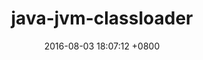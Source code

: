 ---
layout: post
title: "java-jvm-classloader"
date: 2016-08-03 18:07:12 +0800
comments: true
categories: java
published: false
---